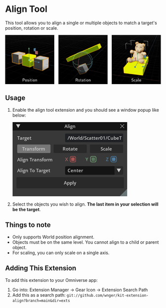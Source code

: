 # Align Tool

This tool allows you to align a single or multiple objects to match a target's position, rotation or scale.

![Align types](/exts/ov.tools.align/data/transform.png)

## Usage
1. Enable the align tool extension and you should see a window popup like below:

   ![Align Tool Window](/exts/ov.tools.align/data/window.png)
2. Select the objects you wish to align. **The last item in your selection will be the target**.

## Things to note
- Only supports World position alignment.
- Objects must be on the same level. You cannot align to a child or parent object.
- For scaling, you can only scale on a single axis.

## Adding This Extension
To add this extension to your Omniverse app:
1. Go into: Extension Manager -> Gear Icon -> Extension Search Path
2. Add this as a search path: `git://github.com/wnger/kit-extension-align?branch=main&dir=exts`
